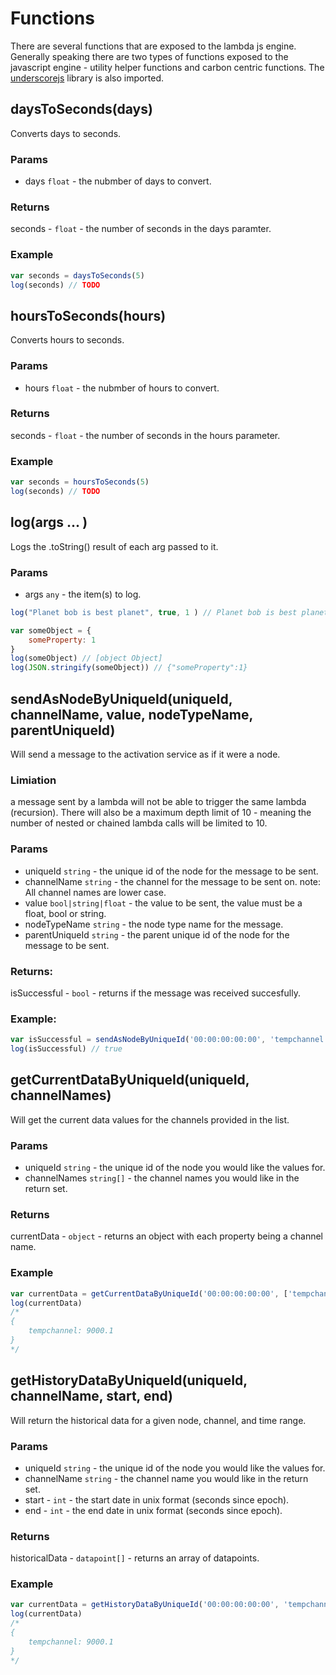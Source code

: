 
# <a name = "Functions"> Functions </a>

There are several functions that are exposed to the lambda js engine. Generally speaking there are two types of functions exposed to the javascript engine - utility helper functions and carbon centric functions. The [underscorejs]() library is also imported.

## daysToSeconds(days)

Converts days to seconds.

### Params

- days `float` - the nubmber of days to convert.

### Returns

seconds - `float` - the number of seconds in the days paramter.

### Example

```javascript
var seconds = daysToSeconds(5)
log(seconds) // TODO
```

## hoursToSeconds(hours)

Converts hours to seconds.

### Params

- hours `float` - the nubmber of hours to convert.

### Returns 

seconds - `float` - the number of seconds in the hours parameter.

### Example

```javascript
var seconds = hoursToSeconds(5)
log(seconds) // TODO
```

## log(args ... )

Logs the .toString() result of each arg passed to it.

### Params

- args `any` - the item(s) to log.

```javascript
log("Planet bob is best planet", true, 1 ) // Planet bob is best planet true 1

var someObject = {
    someProperty: 1
}
log(someObject) // [object Object]
log(JSON.stringify(someObject)) // {"someProperty":1}
```

## sendAsNodeByUniqueId(uniqueId, channelName, value, nodeTypeName, parentUniqueId)

Will send a message to the activation service as if it were a node.

### Limiation

a message sent by a lambda will not be able to trigger the same lambda (recursion). There will also be a maximum depth limit of 10 - meaning the number of nested or chained lambda calls will be limited to 10.

### Params

- uniqueId `string` - the unique id of the node for the message to be sent.
- channelName `string` - the channel for the message to be sent on. note: All channel names are lower case.
- value `bool|string|float` - the value to be sent, the value must be a float, bool or string.
- nodeTypeName `string` - the node type name for the message.
- parentUniqueId `string` - the parent unique id of the node for the message to be sent.

### Returns:

isSuccessful - `bool` - returns if the message was received succesfully.

### Example:

```javascript
var isSuccessful = sendAsNodeByUniqueId('00:00:00:00:00', 'tempchannel', 9000.1, 'temp-node', '00:00:00:00:00')
log(isSuccessful) // true
```

## getCurrentDataByUniqueId(uniqueId, channelNames) 

Will get the current data values for the channels provided in the list.

### Params

- uniqueId `string` - the unique id of the node you would like the values for.
- channelNames `string[]` - the channel names you would like in the return set.

### Returns
currentData - `object` - returns an object with each property being a channel name.

### Example

```javascript
var currentData = getCurrentDataByUniqueId('00:00:00:00:00', ['tempchannel'])
log(currentData)
/*
{
    tempchannel: 9000.1
}
*/
```

## getHistoryDataByUniqueId(uniqueId, channelName, start, end)

Will return the historical data for a given node, channel, and time range.

### Params

- uniqueId `string` - the unique id of the node you would like the values for.
- channelName `string` - the channel name you would like in the return set.
- start - `int` - the start date in unix format (seconds since epoch).
- end - `int` - the end date in unix format (seconds since epoch).

### Returns

historicalData - `datapoint[]` - returns an array of datapoints.

### Example

```javascript
var currentData = getHistoryDataByUniqueId('00:00:00:00:00', 'tempchannel', )
log(currentData)
/*
{
    tempchannel: 9000.1
}
*/
```
